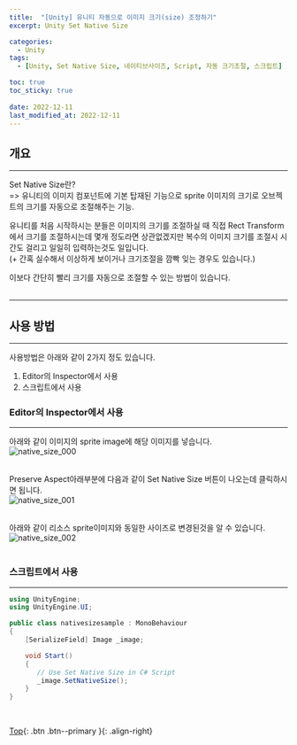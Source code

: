 ```yaml
---
title:  "[Unity] 유니티 자동으로 이미지 크기(size) 조정하기"
excerpt: Unity Set Native Size

categories:
  - Unity
tags:
  - [Unity, Set Native Size, 네이티브사이즈, Script, 자동 크기조절, 스크립트]

toc: true
toc_sticky: true
 
date: 2022-12-11
last_modified_at: 2022-12-11
---
```


## 개요
---
Set Native Size란? <br>
=> 유니티의 이미지 컴포넌트에 기본 탑재된 기능으로 sprite 이미지의 크기로 오브젝트의 크기를 자동으로 조절해주는 기능. <br>

유니티를 처음 시작하시는 분들은 이미지의 크기를 조절하실 때 직접 Rect Transform에서 크기를 조절하시는데 몇개 정도라면 상관없겠지만 복수의 이미지 크기를 조절시 시간도 걸리고
일일히 입력하는것도 일입니다. <br>(+ 간혹 실수해서 이상하게 보이거나 크기조절을 깜빡 잊는 경우도 있습니다.) <br>

이보다 간단히 빨리 크기를 자동으로 조절할 수 있는 방법이 있습니다. <br> <br>

---
## 사용 방법
---
사용방법은 아래와 같이 2가지 정도 있습니다.
1. Editor의 Inspector에서 사용
2. 스크립트에서 사용


### Editor의 Inspector에서 사용
---
아래와 같이 이미지의 sprite image에 해당 이미지를 넣습니다. <br>
![native_size_000](https://user-images.githubusercontent.com/40765022/206886182-273403ab-7ede-40e4-a6a9-b68aca3574db.png)
<br><br>

Preserve Aspect아래부분에 다음과 같이 Set Native Size 버튼이 나오는데 클릭하시면 됩니다.<br>
![native_size_001](https://user-images.githubusercontent.com/40765022/206886184-acfebbed-c42e-4281-b53b-87f886239b0a.png)
<br><br>

아래와 같이 리소스 sprite이미지와 동일한 사이즈로 변경된것을 알 수 있습니다. <br>
![native_size_002](https://user-images.githubusercontent.com/40765022/206886186-ba7f8c16-1edc-4b48-a22b-e6dd377d60ad.png)
<br><br>

### 스크립트에서 사용
---

``` C#
using UnityEngine;
using UnityEngine.UI;

public class nativesizesample : MonoBehaviour
{
    [SerializeField] Image _image;

    void Start()
    {
       // Use Set Native Size in C# Script 
       _image.SetNativeSize();
    }
}
```


<br> 

[Top](#){: .btn .btn--primary }{: .align-right}